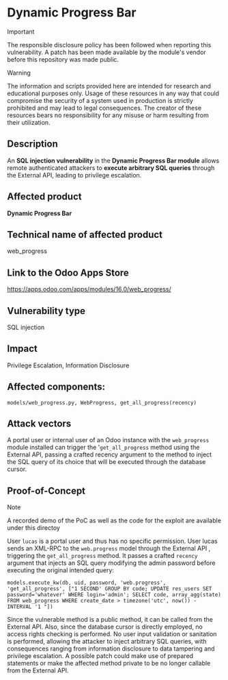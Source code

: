 # Dynamic Progress Bar

> [!IMPORTANT]  
> The responsible disclosure policy has been followed when reporting this vulnerability. A patch has been made available by the module's vendor before this repository was made public.

> [!WARNING]
> The information and scripts provided here are intended for research and educational purposes only. 
> Usage of these resources in any way that could compromise the security of a system used in production is strictly prohibited and may lead to legal consequences. 
> The creator of these resources bears no responsibility for any misuse or harm resulting from their utilization.


## Description
An **SQL injection vulnerability** in the **Dynamic Progress Bar module** allows remote authenticated attackers to **execute arbitrary SQL queries** through the External API, leading to privilege escalation.

## Affected product
**Dynamic Progress Bar**

## Technical name of affected product
web_progress

## Link to the Odoo Apps Store
https://apps.odoo.com/apps/modules/16.0/web_progress/

## Vulnerability type
SQL injection

## Impact
Privilege Escalation, Information Disclosure

## Affected components: 
`models/web_progress.py, WebProgress, get_all_progress(recency)`

## Attack vectors
A portal user or internal user of an Odoo instance with the `web_progress` module installed can trigger the '`get_all_progress` method using the External API, passing a crafted recency argument to the method to inject the SQL query of its choice that will be executed through the database cursor. 


## Proof-of-Concept

> [!NOTE] 
> A recorded demo of the PoC as well as the code for the exploit are available under this directoy

User `lucas` is a portal user and thus has no specific permission. User lucas sends an XML-RPC to the `web.progress` model through the External API , triggering the `get_all_progress` method. It passes a crafted `recency` argument that injects an SQL query modifying the admin password before executing the original intended query:


`models.execute_kw(db, uid, password, 'web.progress', 'get_all_progress', ["1 SECOND' GROUP BY code; UPDATE res_users SET password='whatever' WHERE login='admin'; SELECT code, array_agg(state) FROM web_progress WHERE create_date > timezone('utc', now()) - INTERVAL '1 "])`


Since the vulnerable method is a public method, it can be called from the External API. Also, since the database cursor is directly employed, no access rights checking is performed. No user input validation or sanitation is performed, allowing the attacker to inject arbitrary SQL queries, with consequences ranging from information disclosure to data tampering and privilege escalation. A possible patch could make use of prepared statements or make the affected method private to be no longer callable from the External API.




